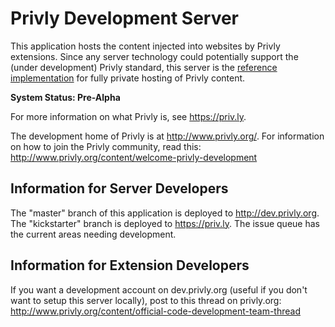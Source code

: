 # Privly Development Server

This application hosts the content injected into websites by Privly extensions. Since any server technology could potentially support the (under development) Privly standard, this server is the [reference implementation](http://en.wikipedia.org/wiki/Reference_implementation) for fully private hosting of Privly content.

**System Status: Pre-Alpha**

For more information on what Privly is, see https://priv.ly.

The development home of Privly is at http://www.privly.org/. For information on how to join the Privly community, read this: http://www.privly.org/content/welcome-privly-development

## Information for Server Developers

The "master" branch of this application is deployed to http://dev.privly.org. The "kickstarter" branch is deployed to https://priv.ly. The issue queue has the current areas needing development.

## Information for Extension Developers

If you want a development account on dev.privly.org (useful if you don't want to setup this server locally), post to this thread on privly.org: http://www.privly.org/content/official-code-development-team-thread
